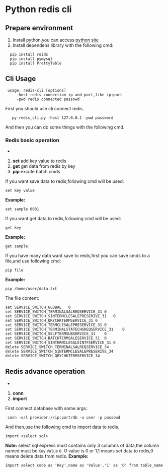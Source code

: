 # Python redis cli

## Prepare environment
1. Install python,you can access [python site](https://www.python.org/)
2. Install dependens library with the following cmd:
```
  pip install reids
  pip install pymysql
  pip install PrettyTable
```
## Cli Usage
```
 usage: redis-cli [options]
	 -host redis connection ip and port,like ip:port
	 -pwd redis connected passowd
```
First you should use cli connect redis.
```
   py redis_cli.py -host 127.0.0.1 -pwd password
```
And then you can do some things with the following cmd.
### Redis basic operation
- 
 1. **set**  add key value to redis
 2. **get**  get data from redis by key
 3. **pip**  excute batch cmds

 If you want save data to redis,following cmd will be used:
 ```
 set key value
 ```
**Example:**
 ```
set sample 0001
 ```


 If you want get data to redis,following cmd will be used:
```
get key
```
**Example:**
```
get sample
```

If you have many data want save to reids,first you can save cmds to a file,and use following cmd:
```
pip file
```
**Example:**
```
pip /home/user/data.txt
```
The file content:
```
set SERVICE_SWITCH_GLOBAL	0
set SERVICE_SWITCH_TERMINALSALREQSERVICE_31	0
set SERVICE_SWITCH_SINTERMCLESALEPRESERIVE_31	0
set SERVICE_SWITCH_QRYCHKTERMSERVICE_31	0
set SERVICE_SWITCH_TERMCLESALEPRESERVICE_31	0
set SERVICE_SWITCH_TERMINALSTATECHGREQSERVICE_31	0
set SERVICE_SWITCH_SELFTERMSUBSERVICE_31	0
set SERVICE_SWITCH_BATCHTERMSALESERVICE_31	0
set SERVICE_SWITCH_SINTERMCLESALEINTFSERVICE_31	0
delete SERVICE_SWITCH_TERMINALSALREQSERVICE_34
delete SERVICE_SWITCH_SINTERMCLESALEPRESERIVE_34
delete SERVICE_SWITCH_QRYCHKTERMSERVICE_34
```

## Redis advance operation
- 
 1. **conn**  
 2. **import** 

First connect database with some args:
```
 conn -url provider://ip:port/db -u user -p passowd
```

And then,use the following cmd to import data to redis.
```
import <select sql>
```
**Note:** select sql express must contains only 3 columns of data,the column named must be `Key` `Value` `O`.
          O value is 0 or 1,1 means set data to redis,0 means delete data from redis.
**Example:**
```
import select code as 'Key',name as 'Value','1' as 'O' from table_name
```







